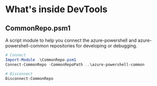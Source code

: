 # What's inside DevTools

## CommonRepo.psm1

A script module to help you connect the azure-powershell and azure-powershell-common repositories for developing or debugging.

```powershell
# Connect
Import-Module .\CommonRepo.psm1
Connect-CommonRepo -CommonRepoPath ..\azure-powershell-common

# Disconnect
Disconnect-CommonRepo
```

